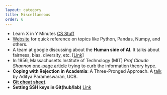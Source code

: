 ```yaml
---
layout: category
title: Miscellaneous
order: 6
---
```


- Learn X in Y Minutes [CS Stuff](https://learnxinyminutes.com)
- [Website](https://t.co/7DtawV9oTN?amp=1) for quick reference on topics like Python, Pandas, Numpy, and others.
- A team at google discussing about the __Human side of AI__. It talks about fairness, bias, diversity, etc. [[Link](https://pair.withgoogle.com/explorables/)]
- In 1956, Massachusetts Institute of Technology (MIT) _Prof Claude Shannon_ [one-page article](../assets/miscellaneous/Shannon_Claude_E_1956_The_Bandwagon.pdf) trying to curb the information theory hype.
- __Coping with Rejection in Academia__: A Three-Pronged Approach. A [talk](https://www.loom.com/share/89bfb10668d94595b265a156126474a5) by Aditya Parameswaran, UCB.
- __[Git cheat sheet](../assets/miscellaneous/git-cheat-sheet.pdf)__.
- __Setting SSH keys in Git(hub/lab)__ [Link](https://medium.com/@viviennediegoencarnacion/manage-github-and-gitlab-accounts-on-single-machine-with-ssh-keys-on-mac-43fda49b7c8d)